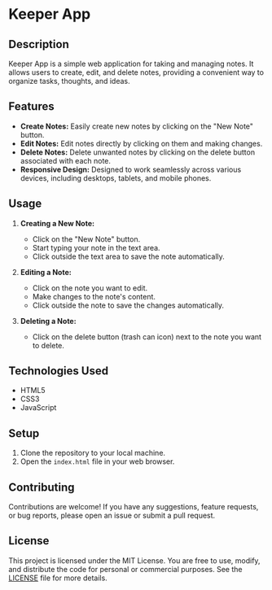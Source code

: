 # Keeper App

## Description
Keeper App is a simple web application for taking and managing notes. It allows users to create, edit, and delete notes, providing a convenient way to organize tasks, thoughts, and ideas.

## Features
- **Create Notes:** Easily create new notes by clicking on the "New Note" button.
- **Edit Notes:** Edit notes directly by clicking on them and making changes.
- **Delete Notes:** Delete unwanted notes by clicking on the delete button associated with each note.
- **Responsive Design:** Designed to work seamlessly across various devices, including desktops, tablets, and mobile phones.

## Usage
1. **Creating a New Note:**
   - Click on the "New Note" button.
   - Start typing your note in the text area.
   - Click outside the text area to save the note automatically.

2. **Editing a Note:**
   - Click on the note you want to edit.
   - Make changes to the note's content.
   - Click outside the note to save the changes automatically.

3. **Deleting a Note:**
   - Click on the delete button (trash can icon) next to the note you want to delete.

## Technologies Used
- HTML5
- CSS3
- JavaScript

## Setup
1. Clone the repository to your local machine.
2. Open the `index.html` file in your web browser.

## Contributing
Contributions are welcome! If you have any suggestions, feature requests, or bug reports, please open an issue or submit a pull request.

## License
This project is licensed under the MIT License. You are free to use, modify, and distribute the code for personal or commercial purposes. See the [LICENSE](LICENSE) file for more details.
